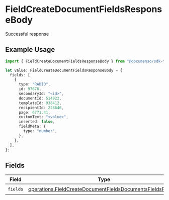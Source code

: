 # FieldCreateDocumentFieldsResponseBody

Successful response

## Example Usage

```typescript
import { FieldCreateDocumentFieldsResponseBody } from "@documenso/sdk-typescript/models/operations";

let value: FieldCreateDocumentFieldsResponseBody = {
  fields: [
    {
      type: "RADIO",
      id: 97676,
      secondaryId: "<id>",
      documentId: 514922,
      templateId: 938412,
      recipientId: 228646,
      page: 6771.41,
      customText: "<value>",
      inserted: false,
      fieldMeta: {
        type: "number",
      },
    },
  ],
};
```

## Fields

| Field                                                                                                                                    | Type                                                                                                                                     | Required                                                                                                                                 | Description                                                                                                                              |
| ---------------------------------------------------------------------------------------------------------------------------------------- | ---------------------------------------------------------------------------------------------------------------------------------------- | ---------------------------------------------------------------------------------------------------------------------------------------- | ---------------------------------------------------------------------------------------------------------------------------------------- |
| `fields`                                                                                                                                 | [operations.FieldCreateDocumentFieldsDocumentsFieldsFields](../../models/operations/fieldcreatedocumentfieldsdocumentsfieldsfields.md)[] | :heavy_check_mark:                                                                                                                       | N/A                                                                                                                                      |